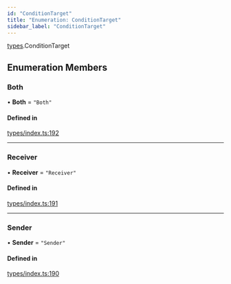 ```yaml
---
id: "ConditionTarget"
title: "Enumeration: ConditionTarget"
sidebar_label: "ConditionTarget"
---
```


[types](../../../modules/Types/Types.md).ConditionTarget

## Enumeration Members

### Both

• **Both** = ``"Both"``

#### Defined in

[types/index.ts:192](https://github.com/PolymeshAssociation/polymesh-sdk/blob/acc2284c/src/types/index.ts#L192)

___

### Receiver

• **Receiver** = ``"Receiver"``

#### Defined in

[types/index.ts:191](https://github.com/PolymeshAssociation/polymesh-sdk/blob/acc2284c/src/types/index.ts#L191)

___

### Sender

• **Sender** = ``"Sender"``

#### Defined in

[types/index.ts:190](https://github.com/PolymeshAssociation/polymesh-sdk/blob/acc2284c/src/types/index.ts#L190)

